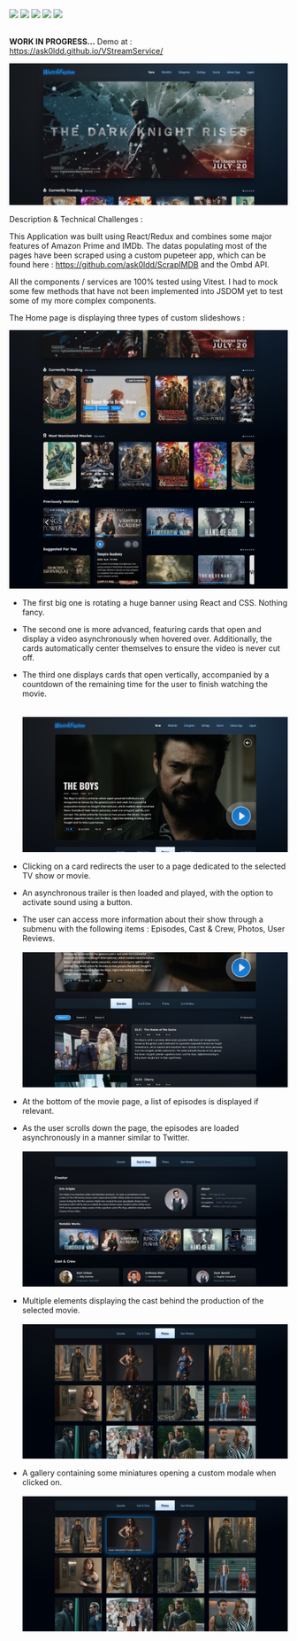 <div>  
    <img src="https://img.shields.io/static/v1?label=&message=React&color=0088CC&logo=React&logoColor=white&style=flat-square">
    <img src="https://img.shields.io/static/v1?label=&message=Vite%20JS&color=646CFF&logo=Vite&logoColor=white&style=flat-square">
    <img src="https://img.shields.io/static/v1?label=&message=Typescript&color=0088CC&logo=Typescript&logoColor=white&style=flat-square">
    <img src="https://img.shields.io/static/v1?label=&message=Redux&color=764ABC&logo=Redux&logoColor=white&style=flat-square">
    <img src="https://img.shields.io/static/v1?label=&message=Vitest&color=646CFF&logo=Vitest&logoColor=white&style=flat-square">
</div><br>

<b>WORK IN PROGRESS...</b> Demo at : https://ask0ldd.github.io/VStreamService/

<img src="/public/screenshots/screen1.jpg">

Description & Technical Challenges :

This Application was built using React/Redux and combines some major features of Amazon Prime and IMDb. The datas populating most of the pages have been scraped using a custom pupeteer app, which can be found here : https://github.com/ask0ldd/ScrapIMDB and the Ombd API.

All the components / services are 100% tested using Vitest. I had to mock some few methods that have not been implemented into JSDOM yet to test some of my more complex components.

The Home page is displaying three types of custom slideshows :

<img src="/public/screenshots/screen2n3.jpg">

- The first big one is rotating a huge banner using React and CSS. Nothing fancy.

- The second one is more advanced, featuring cards that open and display a video asynchronously when hovered over. Additionally, the cards automatically center themselves to ensure the video is never cut off.

- The third one displays cards that open vertically, accompanied by a countdown of the remaining time for the user to finish watching the movie. <br>
  <br><br>
  <img src="/public/screenshots/screen4.jpg">

- Clicking on a card redirects the user to a page dedicated to the selected TV show or movie.

- An asynchronous trailer is then loaded and played, with the option to activate sound using a button.

- The user can access more information about their show through a submenu with the following items : Episodes, Cast & Crew, Photos, User Reviews.
  <br><br>
  <img src="/public/screenshots/screen5.jpg">

- At the bottom of the movie page, a list of episodes is displayed if relevant.

- As the user scrolls down the page, the episodes are loaded asynchronously in a manner similar to Twitter.
  <br><br>
  <img src="/public/screenshots/screen6.jpg">

- Multiple elements displaying the cast behind the production of the selected movie.
  <br><br>
  <img src="/public/screenshots/screen7.jpg">

- A gallery containing some miniatures opening a custom modale when clicked on.
  <br><br>
  <img src="/public/screenshots/screen8.jpg">

